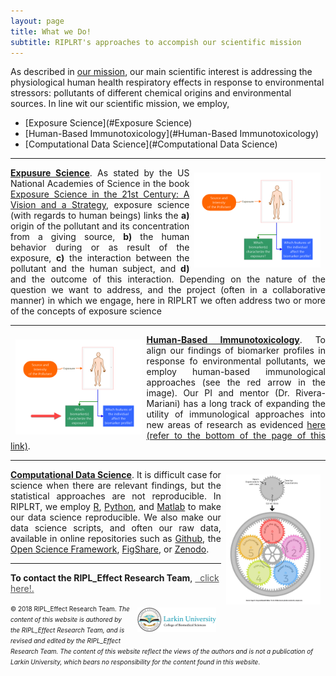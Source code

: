 ```yaml
---
layout: page
title: What we Do!
subtitle: RIPLRT's approaches to accompish our scientific mission
--- 
```


As described in [our mission](https://www.riplrt.com/mission/), our main scientific interest is addressing the physiological human health respiratory effects in response to environmental stressors: pollutants of different chemical origins and environmental sources. In line wit our scientific mission, we employ,

- [Exposure Science](#Exposure Science)
- [Human-Based Immunotoxicology](#Human-Based Immunotoxicology)
- [Computational Data Science](#Computational Data Science) 

---

<img src="/img/human-exposure.png" alt="Exposure Science" align="right" style="width: 40%; height: 40%; margin:8px"> <a name="Exposure Science"></a>
<div style="text-align:justify"><p><u><b>Expusure Science</b></u>. As stated by the US National Academies of Science in the book <a href="https://www.nap.edu/catalog/13507/exposure-science-in-the-21st-century-a-vision-and-a" target="_blank">Exposure Science in the 21st Century: A Vision and a Strategy</a>, exposure science (with regards to human beings) links the <b>a)</b> origin of the pollutant and its concentration from a giving source, <b>b)</b> the human behavior during or as result of the exposure, <b>c)</b> the interaction between the pollutant and the human subject, and <b>d)</b> and the outcome of this interaction. Depending on the nature of the question we want to address, and the project (often in a collaborative manner) in which we engage, here in RIPLRT we often address two or more of the concepts of exposure science</p></div>

---
<img src="/img/human-immunotoxicology.png" alt="Human-Based Immunotoxicology" align="left" style="width: 40%; height: 40%; margin:8px"> <a name="Human-Based Immunotoxicology"></a>
<div style="text-align:justify"><p><u><b>Human-Based Immunotoxicology</b></u>. To align our findings of biomarker profiles in response fo environmental pollutants, we employ human-based immunological approaches (see the red arrow in the image). Our PI and mentor (Dr. Rivera-Mariani) has a long track of expanding the utility of immunological approaches into new areas of research as evidenced <a href="https://lushprize.org/awards/young-researcher-prize/" target="_blank">here (refer to the bottom of the page of this link)</a>. </p></div>

---
<img src="/img/epicycles-of-datascience.jpg" alt="Computational Data Science" align="right" style="width: 30%; height: 30%; margin:8px"> <a name="Computational Data Science"></a>
<div style="text-align:justify"><p><u><b>Computational Data Science</b></u>. It is difficult case for science when there are relevant findings, but the statistical approaches are not reproducible. In RIPLRT, we employ <a href="https://www.r-project.org/" target="_blank">R</a>,  <a href="https://www.python.org/" target="_blank">Python</a>, and <a href="https://www.mathworks.com/products/matlab.html" target="_blank">Matlab</a> to make our data science reproducible. We also make our data science scripts, and often our raw data, available in online repositories such as <a href="https://github.com/riplrt" target="_blank">Github</a>, the <a href="https://osf.io/" target="_blank">Open Science Framework</a>,  <a href="https://figshare.com/" target="_blank">FigShare</a>, or <a href="https://zenodo.org/" target="_blank">Zenodo</a>.</p></div>



---
**To contact the RIPL_Effect Research Team**, 
<a href="mailto:contactus@riplrt.com" target="_blank" style="color:#515151;"><i class="fa fa-envelope" style="font-size:1em"></i> &nbsp; click here!.<br></a>

<a href="http://ularkin.org/college-of-biomedical-sciences/">
  <img src="/img/LU-Biomed-Logo-Horizontal-1.png" alt="College of Biomedical Sciences at Larkin University" align="right" style="width: 25%; height: 25%; margin:8px"/>
</a>

<font size="1">&#169; 2018 RIPL_Effect Research Team. <i>The content of this website is authored by the RIPL_Effect Research Team, and is revised and edited by the RIPL_Effect Research Team. The content of this website reflect the views of the authors and is not a publication of Larkin University, which bears no responsibility for the content found in this website</i>.</font>